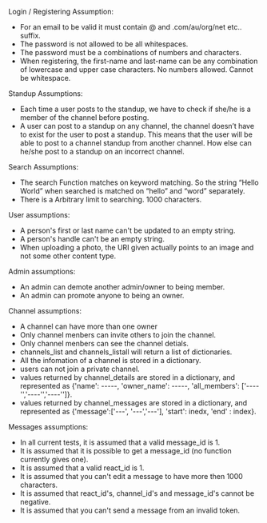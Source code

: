 Login / Registering Assumption:
-	For an email to be valid it must contain @ and .com/au/org/net etc.. suffix.
-	The password is not allowed to be all whitespaces.
-	The password must be a combinations of numbers and characters.
-	When registering, the first-name and last-name can be any combination of lowercase and upper case characters. No numbers allowed. Cannot be whitespace.

Standup Assumptions:
-	Each time a user posts to the standup, we have to check if she/he is a member of the channel before posting.
-	A user can post to a standup on any channel, the channel doesn’t have to exist for the user to post a standup. This means that the user will be able to post to a channel standup from another channel. How else can he/she post to a standup on an incorrect channel.

Search Assumptions:
-	The search Function matches on keyword matching. So the string “Hello World” when searched is matched on “hello” and “word” separately.
-	There is a Arbitrary limit to searching. 1000 characters.

User assumptions:
-   A person's first or last name can't be updated to an empty string.
-   A person's handle can't be an empty string.
-   When uploading a photo, the URI given actually points to an image and not some other content type.

Admin assumptions:
-   An admin can demote another admin/owner to being member.
-   An admin can promote anyone to being an owner.
 
Channel assumptions:
-   A channel can have more than one owner
-   Only channel menbers can invite others to join the channel.
-   Only channel menbers can see the channel detials.
-   channels_list and channels_listall will return a list of dictionaries.
-   All the infomation of a channel is stored in a dictionary.
-   users can not join a private channel.
-   values returned by channel_details are stored in a dictionary, and represented as
    {'name': -----, 'owner_name': -----, 'all_members': ['----'','----'','----'']}.
-   values returned by channel_messages are stored in a dictionary, and represented as
    {'message':['---', '---','---'], 'start': inedx, 'end' : index}.

    
Messages assumptions:
-   In all current tests, it is assumed that a valid message_id is 1.
-   It is assumed that it is possible to get a message_id (no function currently gives one).
-   It is assumed that a valid react_id is 1.
-   It is assumed that you can't edit a message to have more then 1000 characters.
-   It is assumed that react_id's, channel_id's and message_id's cannot be negative.
-   It is assumed that you can't send a message from an invalid token.
